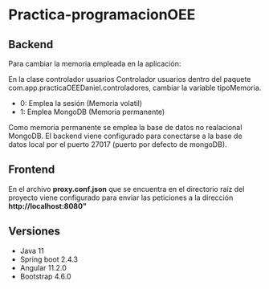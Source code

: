# Practica-programacionOEE

<h2>Backend</h2>
<p>Para cambiar la memoria empleada en la aplicación:
<p>En la clase controlador usuarios Controlador usuarios dentro del paquete com.app.practicaOEEDaniel.controladores, cambiar la variable tipoMemoria.</p>
<ul>
  <li>0: Emplea la sesión (Memoria volatil)</li>
  <li>1: Emplea MongoDB (Memoria permanente)</li>
 </ul>  

<p>
Como memoria permanente se emplea la base de datos no realacional MongoDB. El backend viene configurado para conectarse a la base de datos local por el puerto 27017 (puerto por defecto de mongoDB).</p>

<h2>Frontend</h2>
<p>En el archivo <strong>proxy.conf.json</strong> que se encuentra en el directorio raíz del proyecto viene configurado para enviar las peticiones a la dirección <strong> http://localhost:8080"</strong></p>


<h2>Versiones</h2>
  <ul>
<li>Java 11</li>
<li>Spring boot 2.4.3</li>
<li>Angular 11.2.0</li>
<li>Bootstrap 4.6.0</li>
    </ul>
  </p>
